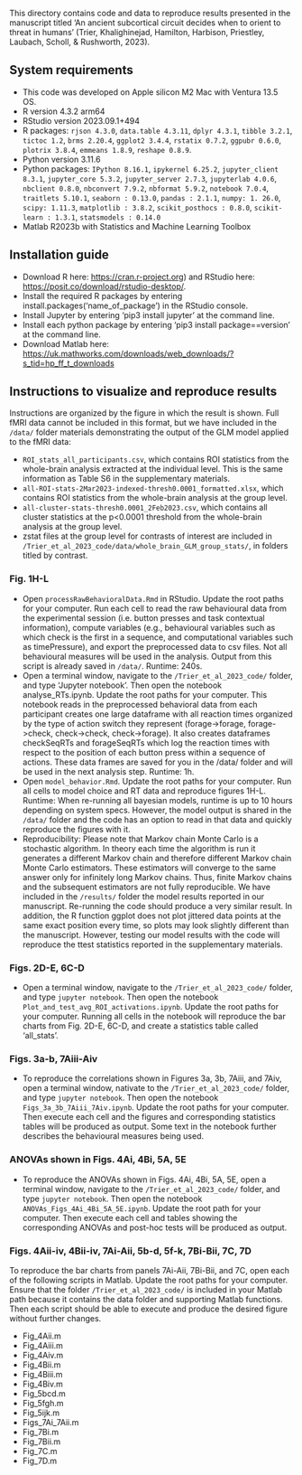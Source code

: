 This directory contains code and data to reproduce results presented in the manuscript titled ‘An ancient subcortical circuit decides when to orient to threat in humans’ (Trier, Khalighinejad, Hamilton, Harbison, Priestley, Laubach, Scholl, & Rushworth, 2023).

## System requirements
-	This code was developed on Apple silicon M2 Mac with Ventura 13.5 OS.
- R version 4.3.2 arm64
- RStudio version 2023.09.1+494
- R packages: `rjson 4.3.0`, `data.table 4.3.11`, `dplyr 4.3.1`, `tibble 3.2.1`, `tictoc 1.2`, `brms 2.20.4`, `ggplot2 3.4.4`, `rstatix 0.7.2`, `ggpubr 0.6.0`, `plotrix 3.8.4`, `emmeans 1.8.9`, `reshape 0.8.9`.
- Python version 3.11.6
- Python packages: `IPython 8.16.1`, `ipykernel 6.25.2`, `jupyter_client 8.3.1`, `jupyter_core 5.3.2`, `jupyter_server 2.7.3`, `jupyterlab 4.0.6`, `nbclient 0.8.0`, `nbconvert 7.9.2`, `nbformat 5.9.2`, `notebook 7.0.4`, `traitlets 5.10.1`, `seaborn : 0.13.0`, `pandas : 2.1.1`, `numpy: 1. 26.0`, `scipy: 1.11.3`, `matplotlib : 3.8.2`, `scikit_posthocs : 0.8.0`, `scikit-learn : 1.3.1`, `statsmodels : 0.14.0`
- Matlab R2023b with Statistics and Machine Learning Toolbox

## Installation guide
- Download R here: https://cran.r-project.org) and RStudio here: https://posit.co/download/rstudio-desktop/. 
- Install the required R packages by entering install.packages(‘name_of_package’) in the RStudio console.
- Install Jupyter by entering ‘pip3 install jupyter’ at the command line.
- Install each python package by entering ‘pip3 install package==version’ at the command line.
- Download Matlab here: https://uk.mathworks.com/downloads/web_downloads/?s_tid=hp_ff_t_downloads

## Instructions to visualize and reproduce results
Instructions are organized by the figure in which the result is shown. Full fMRI data cannot be included in this format, but we have included in the `/data/` folder materials demonstrating the output of the GLM model applied to the fMRI data:
- `ROI_stats_all_participants.csv`, which contains ROI statistics from the whole-brain analysis extracted at the individual level. This is the same information as Table S6 in the supplementary materials.
- `all-ROI-stats-2Mar2023-indexed-thresh0.0001_formatted.xlsx`, which contains ROI statistics from the whole-brain analysis at the group level.
- `all-cluster-stats-thresh0.0001_2Feb2023.csv`, which contains all cluster statistics at the p<0.0001 threshold from the whole-brain analysis at the group level.
- zstat files at the group level for contrasts of interest are included in `/Trier_et_al_2023_code/data/whole_brain_GLM_group_stats/`, in folders titled by contrast.

### Fig. 1H-L
-	Open `processRawBehavioralData.Rmd` in RStudio. Update the root paths for your computer. Run each cell to read the raw behavioural data from the experimental session (i.e. button presses and task contextual information), compute variables (e.g., behavioural variables such as which check is the first in a sequence, and computational variables such as timePressure), and export the preprocessed data to csv files. Not all behavioural measures will be used in the analysis. Output from this script is already saved in `/data/`. Runtime: 240s.
-	Open a terminal window, navigate to the `/Trier_et_al_2023_code/` folder, and type ‘Jupyter notebook’. Then open the notebook analyse_RTs.ipynb. Update the root paths for your computer. This notebook reads in the preprocessed behavioral data from each participant creates one large dataframe with all reaction times organized by the type of action switch they represent (forage->forage, forage->check, check->check, check->forage). It also creates dataframes checkSeqRTs and forageSeqRTs which log the reaction times with respect to the position of each button press within a sequence of actions. These data frames are saved for you in the /data/ folder and will be used in the next analysis step. Runtime: 1h.
-	Open `model_behavior.Rmd`. Update the root paths for your computer. Run all cells to model choice and RT data and reproduce figures 1H-L. Runtime: When re-running all bayesian models, runtime is up to 10 hours depending on system specs. However, the model output is shared in the `/data/` folder and the code has an option to read in that data and quickly reproduce the figures with it.
-	Reproducibility: Please note that Markov chain Monte Carlo is a stochastic algorithm. In theory each time the algorithm is run it generates a different Markov chain and therefore different Markov chain Monte Carlo estimators. These estimators will converge to the same answer only for infinitely long Markov chains. Thus, finite Markov chains and the subsequent estimators are not fully reproducible. We have included in the `/results/` folder the model results reported in our manuscript. Re-running the code should produce a very similar result. In addition, the R function ggplot does not plot jittered data points at the same exact position every time, so plots may look slightly different than the manuscript. However, testing our model results with the code will reproduce the ttest statistics reported in the supplementary materials.

### Figs. 2D-E, 6C-D
-	Open a terminal window, navigate to the `/Trier_et_al_2023_code/` folder, and type `jupyter notebook`. Then open the notebook `Plot_and_test_avg_ROI_activations.ipynb`. Update the root paths for your computer. Running all cells in the notebook will reproduce the bar charts from Fig. 2D-E, 6C-D, and create a statistics table called ‘all_stats’.

### Figs. 3a-b, 7Aiii-Aiv
-	To reproduce the correlations shown in Figures 3a, 3b, 7Aiii, and 7Aiv, open a terminal window, nativate to the `/Trier_et_al_2023_code/` folder, and type `jupyter notebook`. Then open the notebook `Figs_3a_3b_7Aiii_7Aiv.ipynb`. Update the root paths for your computer. Then execute each cell and the figures and corresponding statistics tables will be produced as output. Some text in the notebook further describes the behavioural measures being used.

### ANOVAs shown in Figs. 4Ai, 4Bi, 5A, 5E
-	To reproduce the ANOVAs shown in Figs. 4Ai, 4Bi, 5A, 5E, open a terminal window, navigate to the `/Trier_et_al_2023_code/` folder, and type `jupyter notebook`. Then open the notebook `ANOVAs_Figs_4Ai_4Bi_5A_5E.ipynb`. Update the root path for your computer. Then execute each cell and tables showing the corresponding ANOVAs and post-hoc tests will be produced as output.

### Figs. 4Aii-iv, 4Bii-iv, 7Ai-Aii, 5b-d, 5f-k, 7Bi-Bii, 7C, 7D
To reproduce the bar charts from panels 7Ai-Aii, 7Bi-Bii, and 7C, open each of the following scripts in Matlab. Update the root paths for your computer. Ensure that the folder `/Trier_et_al_2023_code/` is included in your Matlab path because it contains the data folder and supporting Matlab functions. Then each script should be able to execute and produce the desired figure without further changes.
- Fig_4Aii.m
- Fig_4Aiii.m
- Fig_4Aiv.m
- Fig_4Bii.m
- Fig_4Biii.m
- Fig_4Biv.m
- Fig_5bcd.m
- Fig_5fgh.m
- Fig_5ijk.m
- Figs_7Ai_7Aii.m
- Fig_7Bi.m
- Fig_7Bii.m
- Fig_7C.m
- Fig_7D.m
